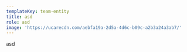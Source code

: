 ```yaml
---
templateKey: team-entity
title: asd
role: asd
image: 'https://ucarecdn.com/aebfa19a-2d5a-4d6c-b09c-a2b3a24a3ab7/'
---
```

asd
